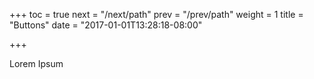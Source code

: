 +++
toc = true
next = "/next/path"
prev = "/prev/path"
weight = 1
title = "Buttons"
date = "2017-01-01T13:28:18-08:00"

+++

Lorem Ipsum
